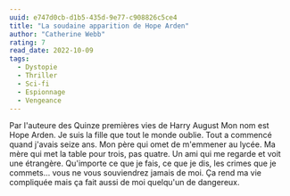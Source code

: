 ```yaml
---
uuid: e747d0cb-d1b5-435d-9e77-c908826c5ce4
title: "La soudaine apparition de Hope Arden"
author: "Catherine Webb"
rating: 7
read_date: 2022-10-09
tags:
  - Dystopie
  - Thriller
  - Sci-fi
  - Espionnage
  - Vengeance
---
```


Par l'auteure des Quinze premières vies de Harry August Mon nom est Hope Arden. Je suis la fille que tout le monde oublie. Tout a commencé quand j'avais seize ans. Mon père qui omet de m'emmener au lycée. Ma mère qui met la table pour trois, pas quatre. Un ami qui me regarde et voit une étrangère. Qu'importe ce que je fais, ce que je dis, les crimes que je commets… vous ne vous souviendrez jamais de moi. Ça rend ma vie compliquée mais ça fait aussi de moi quelqu'un de dangereux.
